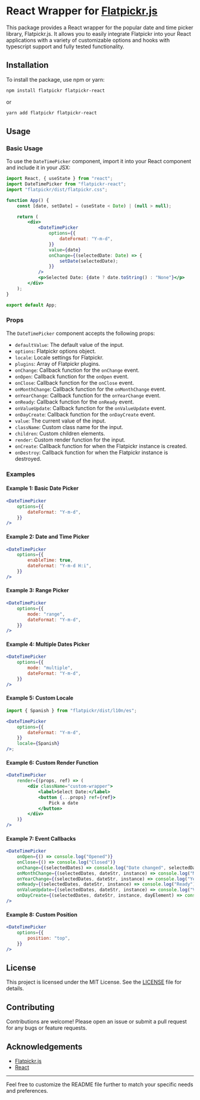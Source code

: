 # React Wrapper for [Flatpickr.js](https://github.com/flatpickr/flatpickr)

This package provides a React wrapper for the popular date and time picker library, Flatpickr.js. It allows you to easily integrate Flatpickr into your React applications with a variety of customizable options and hooks with typescript support and fully tested functionality.

## Installation

To install the package, use npm or yarn:

```bash
npm install flatpickr flatpickr-react
```

or

```bash
yarn add flatpickr flatpickr-react
```

## Usage

### Basic Usage

To use the `DateTimePicker` component, import it into your React component and include it in your JSX:

```jsx
import React, { useState } from "react";
import DateTimePicker from "flatpickr-react";
import "flatpickr/dist/flatpickr.css";

function App() {
	const [date, setDate] = (useState < Date) | (null > null);

	return (
		<div>
			<DateTimePicker
				options={{
					dateFormat: "Y-m-d",
				}}
				value={date}
				onChange={(selectedDate: Date) => {
					setDate(selectedDate);
				}}
			/>
			<p>Selected Date: {date ? date.toString() : "None"}</p>
		</div>
	);
}

export default App;
```

### Props

The `DateTimePicker` component accepts the following props:

- `defaultValue`: The default value of the input.
- `options`: Flatpickr options object.
- `locale`: Locale settings for Flatpickr.
- `plugins`: Array of Flatpickr plugins.
- `onChange`: Callback function for the `onChange` event.
- `onOpen`: Callback function for the `onOpen` event.
- `onClose`: Callback function for the `onClose` event.
- `onMonthChange`: Callback function for the `onMonthChange` event.
- `onYearChange`: Callback function for the `onYearChange` event.
- `onReady`: Callback function for the `onReady` event.
- `onValueUpdate`: Callback function for the `onValueUpdate` event.
- `onDayCreate`: Callback function for the `onDayCreate` event.
- `value`: The current value of the input.
- `className`: Custom class name for the input.
- `children`: Custom children elements.
- `render`: Custom render function for the input.
- `onCreate`: Callback function for when the Flatpickr instance is created.
- `onDestroy`: Callback function for when the Flatpickr instance is destroyed.

### Examples

#### Example 1: Basic Date Picker

```jsx
<DateTimePicker
	options={{
		dateFormat: "Y-m-d",
	}}
/>
```

#### Example 2: Date and Time Picker

```jsx
<DateTimePicker
	options={{
		enableTime: true,
		dateFormat: "Y-m-d H:i",
	}}
/>
```

#### Example 3: Range Picker

```jsx
<DateTimePicker
	options={{
		mode: "range",
		dateFormat: "Y-m-d",
	}}
/>
```

#### Example 4: Multiple Dates Picker

```jsx
<DateTimePicker
	options={{
		mode: "multiple",
		dateFormat: "Y-m-d",
	}}
/>
```

#### Example 5: Custom Locale

```jsx
import { Spanish } from "flatpickr/dist/l10n/es";

<DateTimePicker
	options={{
		dateFormat: "Y-m-d",
	}}
	locale={Spanish}
/>;
```

#### Example 6: Custom Render Function

```jsx
<DateTimePicker
	render={(props, ref) => (
		<div className="custom-wrapper">
			<label>Select Date:</label>
			<button {...props} ref={ref}>
				Pick a date
			</button>
		</div>
	)}
/>
```

#### Example 7: Event Callbacks

```jsx
<DateTimePicker
	onOpen={() => console.log("Opened")}
	onClose={() => console.log("Closed")}
	onChange={(selectedDates) => console.log("Date changed", selectedDates)}
	onMonthChange={(selectedDates, dateStr, instance) => console.log("Month changed")}
	onYearChange={(selectedDates, dateStr, instance) => console.log("Year changed")}
	onReady={(selectedDates, dateStr, instance) => console.log("Ready")}
	onValueUpdate={(selectedDates, dateStr, instance) => console.log("Value updated")}
	onDayCreate={(selectedDates, dateStr, instance, dayElement) => console.log("Day created")}
/>
```

#### Example 8: Custom Position

```jsx
<DateTimePicker
	options={{
		position: "top",
	}}
/>
```

## License

This project is licensed under the MIT License. See the [LICENSE](LICENSE) file for details.

## Contributing

Contributions are welcome! Please open an issue or submit a pull request for any bugs or feature requests.

## Acknowledgements

- [Flatpickr.js](https://flatpickr.js.org/)
- [React](https://reactjs.org/)

---

Feel free to customize the README file further to match your specific needs and preferences.
